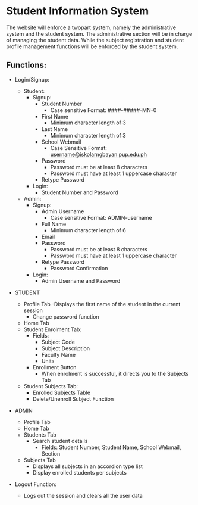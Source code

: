 # Student Information System
The website will enforce a twopart system, namely the administrative system and the student system. The administrative section will be in charge of managing the student data. While the subject registration and student profile management functions will be enforced by the student system.

## Functions:
- Login/Signup:
    - Student:
        - Signup:
            - Student Number
                - Case sensitive Format: ####-#####-MN-0 
            - First Name
                - Minimum character length of 3
            - Last Name    
                - Minimum character length of 3
            - School Webmail     
                - Case Sensitive Format: username@iskolarngbayan.pup.edu.ph      
            - Password
                - Password must be at least 8 characters
                - Password must have at least 1 uppercase character
            - Retype Password
        - Login:
            - Student Number and Password
    - Admin:
        - Signup:
            - Admin Username
                - Case sensitive Format: ADMIN-username
            - Full Name
                - Minimum character length of 6
            - Email     
            - Password
                - Password must be at least 8 characters
                - Password must have at least 1 uppercase character
            - Retype Password
                - Password Confirmation
        - Login:
            - Admin Username and Password

- STUDENT
    - Profile Tab
        -Displays the first name of the student in the current session
        - Change password function
    - Home Tab
    - Student Enrolment Tab:
        - Fields:
            - Subject Code
            - Subject Description
            - Faculty Name
            - Units
        - Enrollment Button
            - When enrolment is successful, it directs you to the Subjects Tab
    - Student Subjects Tab:
        - Enrolled Subjects Table
        - Delete/Unenroll Subject Function

- ADMIN
    - Profile Tab
    - Home Tab
    - Students Tab
        - Search student details
            - Fields: Student Number, Student Name, School Webmail, Section
    - Subjects Tab
        - Displays all subjects in an accordion type list
        - Display enrolled students per subjects

- Logout Function:
    - Logs out the session and clears all the user data




    
